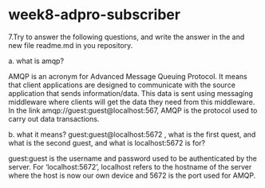 # week8-adpro-subscriber

7.Try to answer the following questions, and write the answer in the and new file readme.md in you repository.

a. what is amqp?

AMQP is an acronym for Advanced Message Queuing Protocol. It means that client applications are designed to communicate with the source application that sends information/data. This data is sent using messaging middleware where clients will get the data they need from this middleware. In the link amqp://guest:guest@localhost:567, AMQP is the protocol used to carry out data transactions.

b. what it means? guest:guest@localhost:5672 , what is the first quest, and what is the second guest, and what is localhost:5672 is for?

guest:guest is the username and password used to be authenticated by the server. For ‘localhost:5672’, localhost refers to the hostname of the server where the host is now our own device and 5672 is the port used for AMQP.
